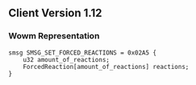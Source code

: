 ## Client Version 1.12

### Wowm Representation
```rust,ignore
smsg SMSG_SET_FORCED_REACTIONS = 0x02A5 {
    u32 amount_of_reactions;    
    ForcedReaction[amount_of_reactions] reactions;    
}

```
